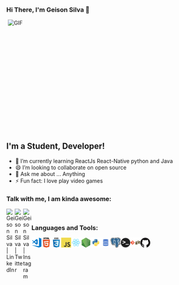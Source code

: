 ### Hi There, I'm Geison Silva  👋

 <img align="right" alt="GIF" src="https://s2.glbimg.com/HC6tW5_uSRI3ZHMBPTH-1PXCpn0=/e.glbimg.com/og/ed/f/original/2017/09/20/7.gif" width="500" height="320" />


## I'm a Student, Developer!
<!-- - ✍ You can find my projects here [] -->
- 🌱 I’m currently learning ReactJs React-Native python and Java
- 😄 I’m looking to collaborate on open source
- 💬 Ask me about ... Anything
- ⚡ Fun fact: I love play video games


### Talk with me, I am kinda awesome:
[<img align="left" alt="Geison Silva | LinkedIn" width="22px" src="https://cdn.jsdelivr.net/npm/simple-icons@v3/icons/linkedin.svg" />][linkedin]
[<img align="left" alt="Geison Silva | Twitter" width="22px" src="https://cdn.jsdelivr.net/npm/simple-icons@v3/icons/twitter.svg" />][twitter]
[<img align="left" alt="Geison Silva | Instagram" width="22px" src="https://cdn.jsdelivr.net/npm/simple-icons@v3/icons/instagram.svg" />][instagram]

<br />

### Languages and Tools:

<img align="left" alt="Visual Studio Code" width="26px" src="https://raw.githubusercontent.com/github/explore/80688e429a7d4ef2fca1e82350fe8e3517d3494d/topics/visual-studio-code/visual-studio-code.png" />
<img align="left" alt="HTML5" width="26px" src="https://raw.githubusercontent.com/github/explore/80688e429a7d4ef2fca1e82350fe8e3517d3494d/topics/html/html.png" />
<img align="left" alt="CSS3" width="26px" src="https://raw.githubusercontent.com/github/explore/80688e429a7d4ef2fca1e82350fe8e3517d3494d/topics/css/css.png" />
<img align="left" alt="JavaScript" width="26px" src="https://raw.githubusercontent.com/github/explore/80688e429a7d4ef2fca1e82350fe8e3517d3494d/topics/javascript/javascript.png" />
<img align="left" alt="React" width="26px" src="https://raw.githubusercontent.com/github/explore/80688e429a7d4ef2fca1e82350fe8e3517d3494d/topics/react/react.png" />
<img align="left" alt="Node.js" width="26px" src="https://raw.githubusercontent.com/github/explore/80688e429a7d4ef2fca1e82350fe8e3517d3494d/topics/nodejs/nodejs.png" />
<img align="left" alt="python" width="26px" src="https://raw.githubusercontent.com/github/explore/80688e429a7d4ef2fca1e82350fe8e3517d3494d/topics/python/python.png" />
<img align="left" alt="SQL" width="26px" src="https://raw.githubusercontent.com/github/explore/80688e429a7d4ef2fca1e82350fe8e3517d3494d/topics/sql/sql.png" />
<img align="left" alt="postgreSQL" width="26px" src="https://raw.githubusercontent.com/github/explore/80688e429a7d4ef2fca1e82350fe8e3517d3494d/topics/postgresql/postgresql.png" />
<img align="left" alt="Terminal" width="26px" src="https://raw.githubusercontent.com/github/explore/80688e429a7d4ef2fca1e82350fe8e3517d3494d/topics/terminal/terminal.png" />
<img align="left" alt="Git" width="26px" src="https://raw.githubusercontent.com/github/explore/80688e429a7d4ef2fca1e82350fe8e3517d3494d/topics/git/git.png" />
<img align="left" alt="GitHub" width="26px" src="https://raw.githubusercontent.com/github/explore/78df643247d429f6cc873026c0622819ad797942/topics/github/github.png" />


<br />
<br />



[instagram]: https://www.instagram.com/geisonsilva2/
[twitter]: https://twitter.com/Geison48074051
[linkedin]: https://www.linkedin.com/in/geison-silva-/


